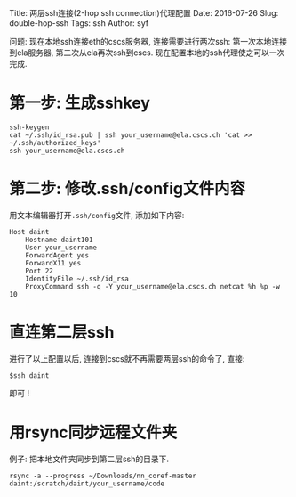 Title: 两层ssh连接(2-hop ssh connection)代理配置
Date: 2016-07-26
Slug: double-hop-ssh
Tags: ssh
Author: syf



问题: 
现在本地ssh连接eth的cscs服务器, 连接需要进行两次ssh: 第一次本地连接到ela服务器, 第二次从ela再次ssh到cscs. 现在配置本地的ssh代理使之可以一次完成. 

第一步: 生成sshkey
=============

	ssh-keygen
	cat ~/.ssh/id_rsa.pub | ssh your_username@ela.cscs.ch 'cat >> ~/.ssh/authorized_keys'
	ssh your_username@ela.cscs.ch


第二步: 修改.ssh/config文件内容
======================
用文本编辑器打开``.ssh/config``文件, 添加如下内容: 

	Host daint
	    Hostname daint101
	    User your_username
	    ForwardAgent yes
	    ForwardX11 yes
	    Port 22
	    IdentityFile ~/.ssh/id_rsa
	    ProxyCommand ssh -q -Y your_username@ela.cscs.ch netcat %h %p -w 10
 

直连第二层ssh
========
进行了以上配置以后, 连接到cscs就不再需要两层ssh的命令了, 直接:  

``$ssh daint  ``

即可 !

用rsync同步远程文件夹
=============

例子: 把本地文件夹同步到第二层ssh的目录下.

``rsync -a --progress ~/Downloads/nn_coref-master daint:/scratch/daint/your_username/code``
